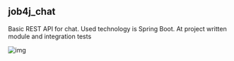 ## job4j_chat

Basic REST API for chat. Used technology is Spring Boot. At project written module and integration tests

![img](https://travis-ci.com/ShamRail/job4j_chat.svg?branch=master)   
